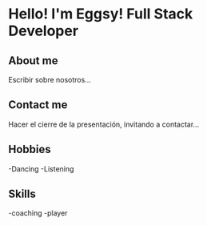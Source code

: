 # Hello! I'm Eggsy! Full Stack Developer
## About me
Escribir sobre nosotros...

## Contact me
Hacer el cierre de la presentación, invitando a contactar...

## Hobbies

-Dancing
-Listening

## Skills

-coaching
-player

